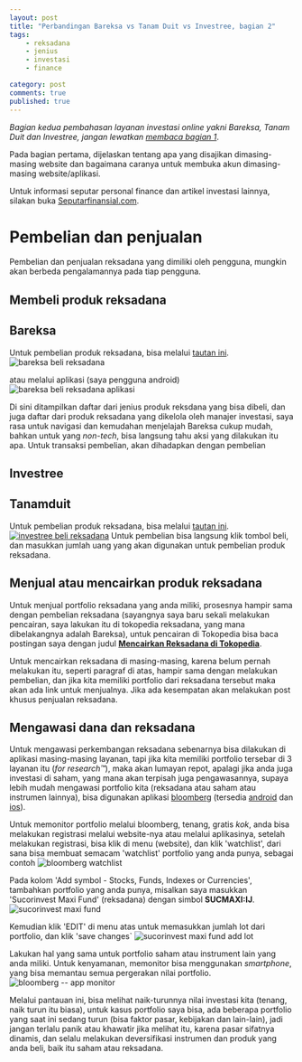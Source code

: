 ```yaml
---
layout: post
title: "Perbandingan Bareksa vs Tanam Duit vs Investree, bagian 2"
tags: 
    - reksadana
    - jenius
    - investasi
    - finance

category: post
comments: true
published: true
---
```


_Bagian kedua pembahasan layanan investasi online yakni Bareksa, Tanam Duit dan Investree, jangan lewatkan [membaca bagian 1](https://notes.dedenf.com/2018/09/perbandingan-bareksa-tanamduit-investree)_.

Pada bagian pertama, dijelaskan tentang apa yang disajikan dimasing-masing website dan bagaimana caranya untuk membuka akun dimasing-masing website/aplikasi.

Untuk informasi seputar personal finance dan artikel investasi lainnya, silakan buka [Seputarfinansial.com](https://seputarfinansial.com).


<!--more-->

# Pembelian dan penjualan
Pembelian dan penjualan reksadana yang dimiliki oleh pengguna, mungkin akan berbeda pengalamannya pada tiap pengguna.

## Membeli produk reksadana
## Bareksa
Untuk pembelian produk reksadana, bisa melalui [tautan ini](https://www.bareksa.com/id/reksadana/).   
![bareksa beli reksadana](/images/posts/reksadana/bareksa-beli.jpg)

atau melalui aplikasi (saya pengguna android)
![bareksa beli reksadana aplikasi](/images/posts/reksadana/bareksa-app-beli.png)

Di sini ditampilkan daftar dari jenius produk reksdana yang bisa dibeli, dan juga daftar dari produk reksadana yang dikelola oleh manajer investasi, saya rasa untuk navigasi dan kemudahan menjelajah Bareksa cukup mudah, bahkan untuk yang _non-tech_, bisa langsung tahu aksi yang dilakukan itu apa.
Untuk transaksi pembelian, akan dihadapkan dengan pembelian 

## Investree
## Tanamduit
Untuk pembelian produk reksadana, bisa melalui [tautan ini](https://www.tanamduit.com/individual/product/productlist).
[![investree beli reksadana ](/images/posts/reksadana/investree-beli-small.png)](/images/posts/reksadana/investree-beli-large.png)
Untuk pembelian bisa langsung klik tombol beli, dan masukkan jumlah uang yang akan digunakan untuk pembelian produk reksadana.

## Menjual atau mencairkan produk reksadana
Untuk menjual portfolio reksadana yang anda miliki, prosesnya hampir sama dengan pembelian reksadana (sayangnya saya baru sekali melakukan pencairan, saya lakukan itu di tokopedia reksadana, yang mana dibelakangnya adalah Bareksa), untuk pencairan di Tokopedia bisa baca postingan saya dengan judul [**Mencairkan Reksadana di Tokopedia**](https://notes.dedenf.com/2018/08/mencairkan-reksadana-di-tokopedia).

Untuk mencairkan reksadana di masing-masing, karena belum pernah melakukan itu, seperti paragraf di atas, hampir sama dengan melakukan pembelian, dan jika kita memiliki portfolio dari reksadana tersebut maka akan ada link untuk menjualnya. Jika ada kesempatan akan melakukan post khusus penjualan reksadana.

## Mengawasi dana dan reksadana 
Untuk mengawasi perkembangan reksadana sebenarnya bisa dilakukan di aplikasi masing-masing layanan, tapi jika kita memiliki portfolio tersebar di 3 layanan itu (*for research™*), maka akan lumayan repot, apalagi jika anda juga investasi di saham, yang mana akan terpisah juga pengawasannya, supaya lebih mudah mengawasi portfolio kita (reksadana atau saham atau instrumen lainnya), bisa digunakan aplikasi [bloomberg](https://www.bloomberg.com/) (tersedia [android](https://play.google.com/store/apps/details?id=com.bloomberg.android.plus&hl=in) dan [ios](https://itunes.apple.com/us/app/bloomberg-business-news/id281941097?mt=8)).

Untuk memonitor portfolio melalui bloomberg, tenang, gratis *kok*, anda bisa melakukan registrasi melalui website-nya atau melalui aplikasinya, setelah melakukan registrasi, bisa klik di menu (website), dan klik 'watchlist', dari sana bisa membuat semacam 'watchlist' portfolio yang anda punya, sebagai contoh
![bloomberg watchlist](/images/posts/reksadana/watchlist.png)

Pada kolom 'Add symbol - Stocks, Funds, Indexes or Currencies', tambahkan portfolio yang anda punya, misalkan saya masukkan 'Sucorinvest Maxi Fund' (reksadana) dengan simbol **SUCMAXI:IJ**.
![sucorinvest maxi fund](/images/posts/reksadana/suco.png)

Kemudian klik 'EDIT' di menu atas untuk memasukkan jumlah lot dari portfolio, dan klik 'save changes`
![sucorinvest maxi fund add lot](/images/posts/reksadana/suco-edit.png)

Lakukan hal yang sama untuk portfolio saham atau instrument lain yang anda miliki. Untuk kenyamanan, memonitor bisa menggunakan *smartphone*, yang bisa memantau semua pergerakan nilai portfolio.
![bloomberg -- app monitor](/images/posts/reksadana/bloomberg-app.jpg)

Melalui pantauan ini, bisa melihat naik-turunnya nilai investasi kita (tenang, naik turun itu biasa), untuk kasus portfolio saya bisa, ada beberapa portfolio yang saat ini sedang turun (bisa faktor pasar, kebijakan dan lain-lain), jadi jangan terlalu panik atau khawatir jika melihat itu, karena pasar sifatnya dinamis, dan selalu melakukan deversifikasi instrumen dan produk yang anda beli, baik itu saham atau reksadana.